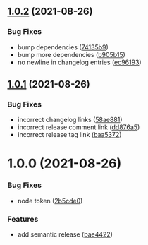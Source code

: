 ## [1.0.2](https://github.com/parse-community/parse-issue-bot/compare/1.0.1...1.0.2) (2021-08-26)


### Bug Fixes

* bump dependencies ([74135b9](https://github.com/parse-community/parse-issue-bot/commit/74135b9221fa0c2bc9485017ab15f9b3582f3e8b))
* bump more dependencies ([b905b15](https://github.com/parse-community/parse-issue-bot/commit/b905b15532f071eb6897f521f51c602ee31ee35b))
* no newline in changelog entries ([ec96193](https://github.com/parse-community/parse-issue-bot/commit/ec96193ce89a53ec291229011c418da3b7ce8f48))

## [1.0.1](https://github.com/parse-community/parse-issue-bot/compare/1.0.0...1.0.1) (2021-08-26)


### Bug Fixes

* incorrect changelog links ([58ae881](https://github.com/parse-community/parse-issue-bot/commit/58ae881e2c522d463c64816f1c359383390cd6ee))
* incorrect release comment link ([dd876a5](https://github.com/parse-community/parse-issue-bot/commit/dd876a5dd89fe2b9fcd542130752db9fa5425c8d))
* incorrect release tag link ([baa5372](https://github.com/parse-community/parse-issue-bot/commit/baa5372ef62febccba04ddfdd05029dcd7c2cbbe))

# 1.0.0 (2021-08-26)


### Bug Fixes

* node token ([2b5cde0](https://github.com/parse-community/parse-issue-bot/commit/2b5cde08247a7a2c14ba9c8ae3da6983012d93ba))
### Features

* add semantic release ([bae4422](https://github.com/parse-community/parse-issue-bot/commit/bae44223c3b241c75408b68e2e81bda2d40d0c07))
